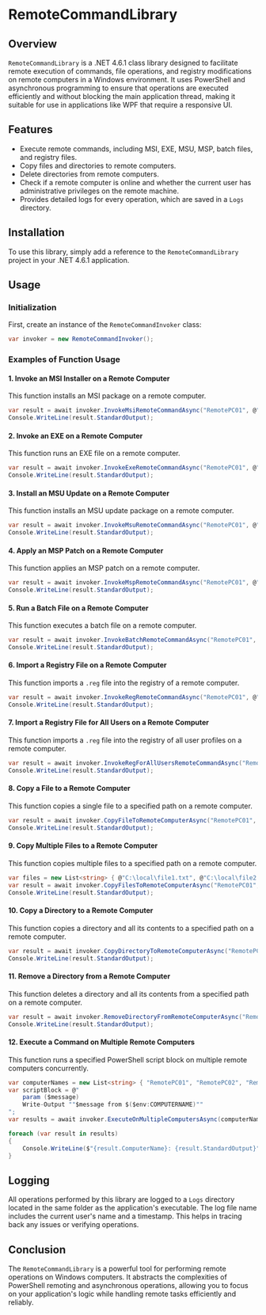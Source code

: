# RemoteCommandLibrary

## Overview

`RemoteCommandLibrary` is a .NET 4.6.1 class library designed to facilitate remote execution of commands, file operations, and registry modifications on remote computers in a Windows environment. It uses PowerShell and asynchronous programming to ensure that operations are executed efficiently and without blocking the main application thread, making it suitable for use in applications like WPF that require a responsive UI.

## Features

- Execute remote commands, including MSI, EXE, MSU, MSP, batch files, and registry files.
- Copy files and directories to remote computers.
- Delete directories from remote computers.
- Check if a remote computer is online and whether the current user has administrative privileges on the remote machine.
- Provides detailed logs for every operation, which are saved in a `Logs` directory.

## Installation

To use this library, simply add a reference to the `RemoteCommandLibrary` project in your .NET 4.6.1 application.

## Usage

### Initialization

First, create an instance of the `RemoteCommandInvoker` class:

```csharp
var invoker = new RemoteCommandInvoker();
```

### Examples of Function Usage

#### 1. **Invoke an MSI Installer on a Remote Computer**

This function installs an MSI package on a remote computer.

```csharp
var result = await invoker.InvokeMsiRemoteCommandAsync("RemotePC01", @"C:\path\to\installer.msi", new string[] { "/quiet" });
Console.WriteLine(result.StandardOutput);
```

#### 2. **Invoke an EXE on a Remote Computer**

This function runs an EXE file on a remote computer.

```csharp
var result = await invoker.InvokeExeRemoteCommandAsync("RemotePC01", @"C:\path\to\program.exe", new string[] { "/arg1", "/arg2" });
Console.WriteLine(result.StandardOutput);
```

#### 3. **Install an MSU Update on a Remote Computer**

This function installs an MSU update package on a remote computer.

```csharp
var result = await invoker.InvokeMsuRemoteCommandAsync("RemotePC01", @"C:\path\to\update.msu");
Console.WriteLine(result.StandardOutput);
```

#### 4. **Apply an MSP Patch on a Remote Computer**

This function applies an MSP patch on a remote computer.

```csharp
var result = await invoker.InvokeMspRemoteCommandAsync("RemotePC01", @"C:\path\to\patch.msp");
Console.WriteLine(result.StandardOutput);
```

#### 5. **Run a Batch File on a Remote Computer**

This function executes a batch file on a remote computer.

```csharp
var result = await invoker.InvokeBatchRemoteCommandAsync("RemotePC01", @"C:\path\to\script.bat", new string[] { "/arg1", "/arg2" });
Console.WriteLine(result.StandardOutput);
```

#### 6. **Import a Registry File on a Remote Computer**

This function imports a `.reg` file into the registry of a remote computer.

```csharp
var result = await invoker.InvokeRegRemoteCommandAsync("RemotePC01", @"C:\path\to\settings.reg");
Console.WriteLine(result.StandardOutput);
```

#### 7. **Import a Registry File for All Users on a Remote Computer**

This function imports a `.reg` file into the registry of all user profiles on a remote computer.

```csharp
var result = await invoker.InvokeRegForAllUsersRemoteCommandAsync("RemotePC01", @"C:\path\to\settings.reg");
Console.WriteLine(result.StandardOutput);
```

#### 8. **Copy a File to a Remote Computer**

This function copies a single file to a specified path on a remote computer.

```csharp
var result = await invoker.CopyFileToRemoteComputerAsync("RemotePC01", @"C:\local\file.txt", @"C$\RemoteFolder\file.txt");
Console.WriteLine(result.StandardOutput);
```

#### 9. **Copy Multiple Files to a Remote Computer**

This function copies multiple files to a specified path on a remote computer.

```csharp
var files = new List<string> { @"C:\local\file1.txt", @"C:\local\file2.txt" };
var result = await invoker.CopyFilesToRemoteComputerAsync("RemotePC01", files, @"C$\RemoteFolder");
Console.WriteLine(result.StandardOutput);
```

#### 10. **Copy a Directory to a Remote Computer**

This function copies a directory and all its contents to a specified path on a remote computer.

```csharp
var result = await invoker.CopyDirectoryToRemoteComputerAsync("RemotePC01", @"C:\local\folder", @"C$\RemoteFolder");
Console.WriteLine(result.StandardOutput);
```

#### 11. **Remove a Directory from a Remote Computer**

This function deletes a directory and all its contents from a specified path on a remote computer.

```csharp
var result = await invoker.RemoveDirectoryFromRemoteComputerAsync("RemotePC01", @"C$\RemoteFolder");
Console.WriteLine(result.StandardOutput);
```

#### 12. **Execute a Command on Multiple Remote Computers**

This function runs a specified PowerShell script block on multiple remote computers concurrently.

```csharp
var computerNames = new List<string> { "RemotePC01", "RemotePC02", "RemotePC03" };
var scriptBlock = @"
    param ($message)
    Write-Output ""$message from $($env:COMPUTERNAME)""
";
var results = await invoker.ExecuteOnMultipleComputersAsync(computerNames, scriptBlock, new object[] { "Hello World" });

foreach (var result in results)
{
    Console.WriteLine($"{result.ComputerName}: {result.StandardOutput}");
}
```

## Logging

All operations performed by this library are logged to a `Logs` directory located in the same folder as the application's executable. The log file name includes the current user's name and a timestamp. This helps in tracing back any issues or verifying operations.

## Conclusion

The `RemoteCommandLibrary` is a powerful tool for performing remote operations on Windows computers. It abstracts the complexities of PowerShell remoting and asynchronous operations, allowing you to focus on your application's logic while handling remote tasks efficiently and reliably.
